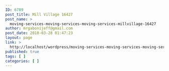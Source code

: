 ```yaml
---
ID: 6789
post_title: Mill Village 16427
post_name: >
  moving-services-moving-services-moving-services-millvillage-16427
author: mrgabonijeff@gmail.com
post_date: 2018-03-28 01:47:23
layout: page
link: >
  http://localhost/wordpress/moving-services-moving-services-moving-services-millvillage-16427/
published: true
tags: [ ]
categories: [ ]
---
```

